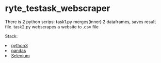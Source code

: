 # ryte_testask_webscraper

There is 2 python scrips:
  task1.py merges(inner) 2 dataframes, saves result file.
  task2.py webscrapes a website to .csv file

Stack:
  <li><a href="https://www.python.org/">python3</a></li>
  <li><a href="https://pandas.pydata.org/">pandas</a></li>
  <li><a href="https://www.selenium.dev/">Selenium</a></li>
